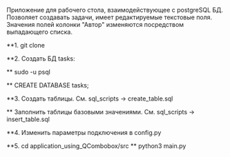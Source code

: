 Приложение для рабочего стола, взаимодействующее с postgreSQL БД.
Позволяет создавать задачи, имеет редактируемые текстовые поля. Значения полей колонки "Автор" изменяются посредством выпадающего списка. 

**1. git clone

**2. Создать БД tasks:

**  sudo -u <user> psql

**  CREATE DATABASE tasks;

**3. Создать таблицы. См. sql_scripts -> create_table.sql

**  Заполнить таблицы базовыми значениями. См. sql_scripts -> insert_table.sql

**4. Изменить параметры подключения в config.py

**5. cd application_using_QCombobox/src
**   python3 main.py




